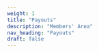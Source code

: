 ```yaml
---
weight: 1
title: "Payouts"
description: "Members' Area"
nav_heading: "Payouts"
draft: false
---
```

